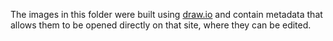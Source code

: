 The images in this folder were built using [draw.io](https://draw.io) and contain metadata that allows them to be opened directly on that site, where they can be edited.
